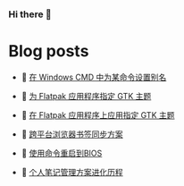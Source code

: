 ### Hi there 👋

# Blog posts
<!-- BLOG-POST-LIST:START -->
- 🥳 [在 Windows CMD 中为某命令设置别名](https://blog.oopsky.top/post/59f07d80/) 

- 🦆 [为 Flatpak 应用程序指定 GTK 主题](https://blog.oopsky.top/post/f4f54c22/) 

- 🎉 [在 Flatpak 应用程序上应用指定 GTK 主题](https://blog.oopsky.top/post/f8720f38/) 

- 🤠 [跨平台浏览器书签同步方案](https://blog.oopsky.top/post/89ee99f4/) 

- 👺 [使用命令重启到BIOS](https://blog.oopsky.top/post/c93c285c/) 

- 🥰 [个人笔记管理方案进化历程](https://blog.oopsky.top/post/28d1aacb/) 
<!-- BLOG-POST-LIST:END -->

<!--
<div>
<img  src="https://github-readme-stats.vercel.app/api?username=waleslau&show_icons=true&theme=tokyo&icon_color=6392DF" style="    border-radius: 5px; filter: drop-shadow(2px 2px 3px dark) !important; height: 150px; margin: 10px;">
<img src="https://github-readme-stats.vercel.app/api/top-langs/?username=waleslau&layout=compact&theme=tokyo" style="border-radius: 5px; filter: drop-shadow(2px 2px 3px dark) !important; height: 150px; margin-left: 10px;">
</div>
-->

<!--
**waleslau/waleslau** is a ✨ _special_ ✨ repository because its `README.md` (this file) appears on your GitHub profile.

Here are some ideas to get you started:

- 🔭 I’m currently working on ...
- 🌱 I’m currently learning ...
- 👯 I’m looking to collaborate on ...
- 🤔 I’m looking for help with ...
- 💬 Ask me about ...
- 📫 How to reach me: ...
- 😄 Pronouns: ...
- ⚡ Fun fact: ...
-->
